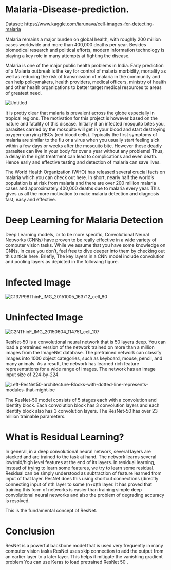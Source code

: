 # Malaria-Disease-prediction.
Dataset: https://www.kaggle.com/iarunava/cell-images-for-detecting-malaria

Malaria remains a major burden on global health, with roughly 200 million cases worldwide and more than 400,000 deaths per year. Besides biomedical research and political efforts, modern information technology is playing a key role in many attempts at fighting the disease.

Malaria is one of the major public health problems in India. Early prediction of a Malaria outbreak is the key for control of malaria morbidity, mortality as well as reducing the risk of transmission of malaria in the community and can help policymakers, health providers, medical officers, ministry of health and other health organizations to better target medical resources to areas of greatest need.


![Untitled](https://user-images.githubusercontent.com/38343027/95302560-bd14a080-089f-11eb-912e-79bb8659692a.jpg)


It is pretty clear that malaria is prevalent across the globe especially in tropical regions. The motivation for this project is however based on the nature and fatality of this disease. Initially if an infected mosquito bites you, parasites carried by the mosquito will get in your blood and start destroying oxygen-carrying RBCs (red blood cells). Typically the first symptoms of malaria are similar to the flu or a virus when you usually start feeling sick within a few days or weeks after the mosquito bite. However these deadly parasites can live in your body for over a year without any problems! Thus, a delay in the right treatment can lead to complications and even death. Hence early and effective testing and detection of malaria can save lives.


The World Health Organization (WHO) has released several crucial facts on malaria which you can check out here. In short, nearly half the world’s population is at risk from malaria and there are over 200 million malaria cases and approximately 400,000 deaths due to malaria every year. This gives us all the more motivation to make malaria detection and diagnosis fast, easy and effective.



# Deep Learning for Malaria Detection

Deep Learning models, or to be more specific, Convolutional Neural Networks (CNNs) have proven to be really effective in a wide variety of computer vision tasks. While we assume that you have some knowledge on CNNs, in case you don’t, feel free to dive deeper into them by checking out this article here. Briefly, The key layers in a CNN model include convolution and pooling layers as depicted in the following figure.

# Infected Image

![C137P98ThinF_IMG_20151005_163712_cell_80](https://user-images.githubusercontent.com/38343027/95303949-83dd3000-08a1-11eb-9b4d-773680646024.png)



# Uninfected Image

![C2NThinF_IMG_20150604_114751_cell_107](https://user-images.githubusercontent.com/38343027/95304089-b7b85580-08a1-11eb-9cb2-c70eca73c924.png)



ResNet-50 is a convolutional neural network that is 50 layers deep. You can load a pretrained version of the network trained on more than a million images from the ImageNet database. The pretrained network can classify images into 1000 object categories, such as keyboard, mouse, pencil, and many animals. As a result, the network has learned rich feature representations for a wide range of images. The network has an image input size of 224-by-224.

![Left-ResNet50-architecture-Blocks-with-dotted-line-represents-modules-that-might-be](https://user-images.githubusercontent.com/38343027/95303247-9a36bc00-08a0-11eb-83f8-f43fd9b7ad06.png)

The ResNet-50 model consists of 5 stages each with a convolution and Identity block. Each convolution block has 3 convolution layers and each identity block also has 3 convolution layers. The ResNet-50 has over 23 million trainable parameters.

# What is Residual Learning?

In general, in a deep convolutional neural network, several layers are stacked and are trained to the task at hand. The network learns several low/mid/high level features at the end of its layers. In residual learning, instead of trying to learn some features, we try to learn some residual. Residual can be simply understood as subtraction of feature learned from input of that layer. ResNet does this using shortcut connections (directly connecting input of nth layer to some (n+x)th layer. It has proved that training this form of networks is easier than training simple deep convolutional neural networks and also the problem of degrading accuracy is resolved.

This is the fundamental concept of ResNet.






# Conclusion

ResNet is a powerful backbone model that is used very frequently in many computer vision tasks
ResNet uses skip connection to add the output from an earlier layer to a later layer. This helps it mitigate the vanishing gradient problem
You can use Keras to load pretrained ResNet 50 .



